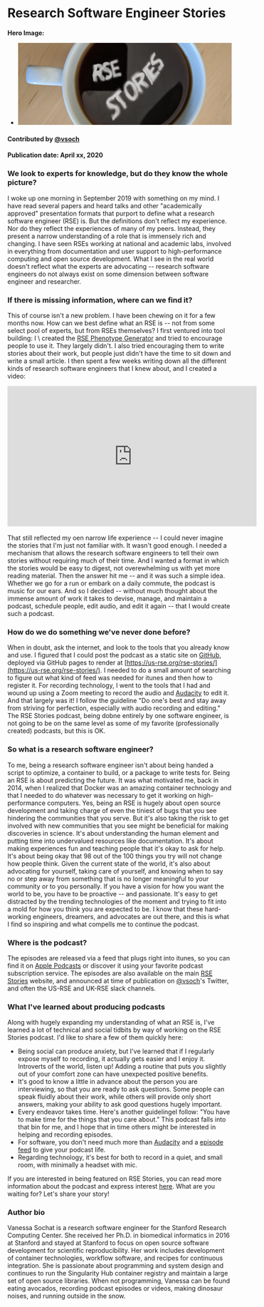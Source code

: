 # Research Software Engineer Stories

**Hero Image:**

 - <img src='https://github.com/betterscientificsoftware/images/raw/master/Blog_RseStoriesPodcast.png' />
 
#### Contributed by [@vsoch](https://github.com/vsoch "@vsoch on GitHub")

#### Publication date: April xx, 2020

### We look to experts for knowledge, but do they know the whole picture?

I woke up one morning in September 2019 with something on my mind. I have read several
papers and heard talks and other "academically approved" presentation formats that purport to define what
a research software engineer (RSE) is. But the definitions don't reflect my experience.
Nor do they reflect the experiences of many of my peers. Instead, they present a  narrow
understanding of a role that is immensely rich and changing. I have seen RSEs working at national and academic labs, involved in everything from documentation and user support to high-performance computing and
open source development. 
What I see in the real world
doesn't reflect what the experts are advocating -- research software engineers do not
always exist on some dimension between software engineer and researcher.

### If there is missing information, where can we find it?

This of course isn't a new problem.  I have been chewing on it for a few months now.
How can we best define what an RSE is --  not from some select pool of experts, but 
from RSEs themselves? I first ventured into tool building: I \ created the 
[RSE Phenotype Generator](https://rseng.github.io/rse-phenotype/) and tried to
encourage people to use it. They largely didn't. I also tried encouraging them to write
stories about their work, but people just didn't have the time to sit down and write a small article.
I then spent a few weeks writing down all the different kinds of research software
engineers that I knew about, and I created a video:

<iframe width="560" height="315" src="https://www.youtube.com/embed/trAfA9VWLTQ" frameborder="0" allow="accelerometer; autoplay; encrypted-media; gyroscope; picture-in-picture" allowfullscreen></iframe>

That still reflected my oen narrow life experience -- I could never imagine the stories
that I'm just not familiar with. It wasn't good enough. 
I needed a mechanism that allows the research software engineers to tell their own stories without 
requiring much of their time. And I wanted a format in which the stories would be easy to digest, not overewhelming
us with yet more reading material. Then the answer hit me -- and it was such a simple idea. 
Whether we go for a run
or embark on a daily commute, the podcast is  music
for our ears. And so I decided -- without much thought about
the immense amount of work it takes to devise, manage, and maintain a podcast, 
schedule people, edit audio, and edit it again -- that I would create such a podcast.

### How do we do something we've never done before?

When in doubt, ask the internet, and look to the tools that you already know and use.
I figured that I could post the podcast as a static site on [GitHub](https://github.com/usrse/rse-stories), 
deployed via GitHub pages to render at [https://us-rse.org/rse-stories/](https://us-rse.org/rse-stories/).
I needed to do a small amount of searching to figure out what kind of feed was needed for itunes
and then how to register it. For recording technology, I went to the tools that I had
and wound up using a Zoom meeting to record the audio and  [Audacity](https://www.audacityteam.org/) to edit it.
And that largely was it! I follow the guideline "Do one's best and stay away from striving
for perfection, especially with audio recording and editing." The RSE Stories podcast,
being dobne entirely  by one software engineer, is not going to be on the same
level as some of my favorite (professionally created) podcasts, but this is OK. 

### So what is a research software engineer?

To me, being a research software engineer 
isn't about being handed a script to optimize, a container to build, or a package to write tests for. Being an RSE is about
predicting the future. It was what motivated me, back in 2014, when I realized that Docker was an amazing container technology and that I needed
to do whatever was necessary to get it working on high-performance computers. Yes, being an RSE is hugely about open source development
and taking charge of even the tiniest of bugs that you see hindering the communities that you serve.
But it's also  taking the risk to get involved with new communities that you see might be beneficial for making discoveries in science. 
It's about understanding the human element and putting time into undervalued resources like documentation. It's about making
experiences fun and teaching people that it's okay to ask for help. It's about being okay that 98 out of the 100 things you
try will not change how people think. Given the current state of the world, it's also about advocating for yourself,
taking care of yourself, and knowing when to say no or step away from something that is no longer meaningful to your
community or to you personally. If you have a vision for how you want the world to be, you have to be proactive -- and passionate. 
It's easy to get distracted by the trending technologies of the moment and trying to fit into a mold for how
you think you are expected to be. I know that these hard-working engineers, dreamers, and advocates are out 
there, and this is what I find so inspiring and what compells me to continue the podcast.

### Where is the podcast?

The episodes are released via a feed that plugs right into itunes, so you can
find it on [Apple Podcasts](https://podcasts.apple.com/us/podcast/rse-stories/id1481504497)
or discover it using your favorite podcast subscription service. The episodes are also
available on the main [RSE Stories](https://us-rse.org/rse-stories/) website,
and announced at time of publication on [@vsoch](https://twitter.com/vsoch/)'s Twitter,
and often the US-RSE and UK-RSE slack channels.

### What I've learned about producing podcasts

Along with hugely expanding my understanding of what an RSE is, I've learned a lot of
technical and social tidbits by way of working on the RSE Stories podcast. I'd like
to share a few of them quickly here:

 - Being social can produce anxiety, but I've learned that if I regularly expose myself to recording, it actually gets easier and I enjoy it. Introverts of the world, listen up! Adding a routine that puts you slightly out of your comfort zone can have unexpected positive benefits.
 - It's good to know a little in advance about the person you are interviewing, so that you are ready to ask questions. Some people can speak fluidly about their work, while others will provide only short answers, making your ability to ask good questions hugely important.
 - Every endeavor takes time. Here's another guidelingeI follow: "You have to make time for the things that you care about." This podcast falls into that bin for me, and I hope that in time others might be interested in helping and recording episodes.
 - For software, you don't need much more than [Audacity](https://www.audacityteam.org/) and a [episode feed](https://github.com/USRSE/rse-stories/blob/master/pages/episodes.rss) to give your podcast life.  
 - Regarding technology, it's best for both to record in a quiet, and small room, with minimally a headset with mic.

If you are interested in being featured on RSE Stories, you can read more information about
the podcast and express interest [here](https://us-rse.org/rse-stories/about/). What are you waiting for?
Let's share your story!


### Author bio

Vanessa Sochat is a research software engineer for the Stanford Research Computing Center. She received her Ph.D. in biomedical informatics in 2016 at Stanford and stayed at Stanford to focus on open source software development for scientific reproducibility. Her work includes development of container technologies, workflow software, and recipes for continuous integration. She is passionate about programming and system design and continues to run the Singularity Hub container registry and maintain a large set of open source libraries. When not programming, Vanessa can be found eating avocados, recording podcast episodes or  videos, making dinosaur noises, and running outside in the snow.


<!---
Publish: No
Categories: reliability
Topics: rseng
Tags: bssw-blog-article
Level: 2
Prerequisites: default
Aggregate: none
--->
